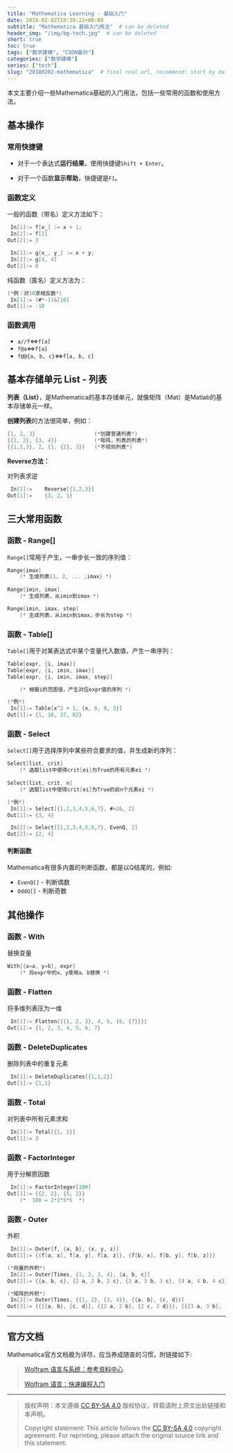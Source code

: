 ```yaml
---
title: "Mathematica Learning - 基础入门"
date: 2018-02-02T20:39:22+08:00
subtitle: "Mathematica 基础入门用法"  # can be deleted
header_img: "/img/bg-tech.jpg"  # can be deleted
short: true
toc: true
tags: ["数学建模", "CSDN备份"]
categories: ["数学建模"]
series: ["tech"]
slug: "20180202-mathematica"  # final real url, recommend: start by date, follow lower case words with hyphen splitter. E.g., `20230316-text-title`
---
```


本文主要介绍一些Mathematica基础的入门用法，包括一些常用的函数和使用方法。

## 基本操作

### 常用快捷键

* 对于一个表达式**运行结果**，使用快捷键`Shift + Enter`。

* 对于一个函数**显示帮助**，快捷键是`F1`。

### 函数定义

一般的函数（带名）定义方法如下：

```c
 In[1]:= f[x_] := x + 1;
 In[2]:= f[2]
Out[2]:= 3

 In[1]:= g[x_, y_] := x + y;
 In[2]:= g[4, 4]
Out[2]:= 8
```

纯函数（匿名）定义方法为：

```c
(*例：对10求相反数*)
 In[1]:= (#*-1)&[10]
Out[1]:= -10
```

### 函数调用

* `a//f`$\Leftrightarrow$`f[a]`
* `f@a`$\Leftrightarrow$`f[a]`
* `f@@{a, b, c}`$\Leftrightarrow$`f[a, b, c]`

## 基本存储单元 List - 列表

**列表（List）**，是Mathematica的基本存储单元，就像矩阵（Mat）是Matlab的基本存储单元一样。

**创建列表**的方法很简单，例如：

```c
{1, 2, 3}					(*创建普通列表*)
{{1, 2}, {3, 4}}			(*矩阵，列表的列表*)
{{1,2,3}, 2, {1, {2}, 3}}	(*不规则列表*)
```

**Reverse方法：**

对列表求逆

```c
 In[1]:= 	Reverse[{1,2,3}]
Out[1]:=	{3, 2, 1}
```

## 三大常用函数

### 函数 - Range[]

`Range[]`常用于产生，一串步长一致的序列值：

```c
Range[imax]
	(* 生成列表{1, 2, ... ,imax} *)
	
Range[imin, imax]
	(* 生成列表，从imin到imax *)

Range[imin, imax, step]	
	(* 生成列表，从imin到imax，步长为step *)
```

### 函数 - Table[]

`Table[]`用于对某表达式中某个变量代入数值，产生一串序列：

```c
Table[expr, {i, imax}]
Table[expr, {i, imin, imax}]
Table[expr, {i, imin, imax, step}]

	(* 根据i的范围值，产生对应expr值的序列 *)
```

```c
(*例*)
 In[1]:= Table[x^2 + 1, {x, 0, 9, 3}]
Out[1]:= {1, 10, 37, 82}
```

### 函数 - Select

`Select[]`用于选择序列中某些符合要求的值，并生成新的序列：

```c
Select[list, crit]
	(* 选取list中使得crit[ei]为True的所有元素ei *)
	
Select[list, crit, n]
	(* 选取list中使得crit[ei]为True的前n个元素ei *)
```

```c
(*例*)
 In[1]:= Select[{1,2,3,4,5,6,7}, #>2&, 2]
Out[1]:= {3, 4}

 In[2]:= Select[{1,2,3,4,5,6,7}, EvenQ, 2]
Out[2]:= {2, 4}
```

#### 判断函数

Mathematica有很多内置的判断函数，都是以Q结尾的，例如:

* `EvenQ[]` - 判断偶数
* `OddQ[]` - 判断奇数

## 其他操作

### 函数 - With

替换变量

```c
With[{x=a, y=b}, expr]
	(* 将expr中的x、y使用a、b替换 *)
```

### 函数 - Flatten

将多维列表压为一维

```c
 In[1]:= Flatten[{{1, 2, 3}, 4, 5, {6, {7}}}]
Out[1]:= {1, 2, 3, 4, 5, 6, 7}
```

### 函数 - DeleteDuplicates

删除列表中的重复元素

```c
 In[1]:= DeleteDuplicates[{1,1,2}]
Out[1]:= {1,2}
```

### 函数 - Total

对列表中所有元素求和

```c
 In[1]:= Total[{1, 2}]
Out[1]:= 3
```

### 函数 - FactorInteger

用于分解质因数

```c
 In[1]:= FactorInteger[100]
Out[1]:= {{2, 2}, {5, 2}}
	(*  100 = 2*2*5*5  *)
```

### 函数 - Outer

外积

```c
 In[1]:= Outer[f, {a, b}, {x, y, z}]
Out[1]:= {{f[a, x], f[a, y], f[a, z]}, {f[b, x], f[b, y], f[b, z]}}

(*向量的外积*)
 In[2]:= Outer[Times, {1, 2, 3, 4}, {a, b, c}]
Out[2]:= {{a, b, c}, {2 a, 2 b, 2 c}, {3 a, 3 b, 3 c}, {4 a, 4 b, 4 c}}

(*矩阵的外积*)
 In[3]:= Outer[Times, {{1, 2}, {3, 4}}, {{a, b}, {c, d}}]
Out[3]:= {{{{a, b}, {c, d}}, {{2 a, 2 b}, {2 c, 2 d}}}, {{{3 a, 3 b}, {3 c, 3 d}}, {{4 a, 4 b}, {4 c, 4 d}}}}
```

---

## 官方文档

Mathematica官方文档极为详尽，应当养成随查的习惯，附链接如下:

> [Wolfram 语言与系统：参考资料中心](http://reference.wolfram.com/language/)
> 
> [Wolfram 语言：快速编程入门](http://www.wolfram.com/language/fast-introduction-for-programmers/zh/)

---

> 版权声明：本文遵循 [CC BY-SA 4.0](https://creativecommons.org/licenses/by-sa/4.0/deed.zh) 版权协议，转载请附上原文出处链接和本声明。
>
> Copyright statement: This article follows the [CC BY-SA 4.0](https://creativecommons.org/licenses/by-sa/4.0/deed.en) copyright agreement. For reprinting, please attach the original source link and this statement.
